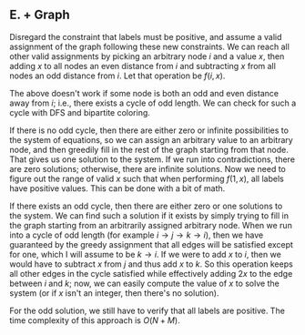 ## E. + Graph
Disregard the constraint that labels must be positive, and assume a valid assignment of the graph following these new constraints. We can reach all other valid assignments by picking an arbitrary node $i$ and a value $x$, then adding $x$ to all nodes an even distance from $i$ and subtracting $x$ from all nodes an odd distance from $i$. Let that operation be $f(i,x)$.

The above doesn't work if some node is both an odd and even distance away from $i$; i.e., there exists a cycle of odd length. We can check for such a cycle with DFS and bipartite coloring.

If there is no odd cycle, then there are either zero or infinite possibilities to the system of equations, so we can assign an arbitrary value to an arbitrary node, and then greedily fill in the rest of the graph starting from that node. That gives us one solution to the system. If we run into contradictions, there are zero solutions; otherwise, there are infinite solutions. Now we need to figure out the range of valid $x$ such that when performing $f(1,x)$, all labels have positive values. This can be done with a bit of math.

If there exists an odd cycle, then there are either zero or one solutions to the system. We can find such a solution if it exists by simply trying to fill in the graph starting from an arbitrarily assigned arbitrary node. When we run into a cycle of odd length (for example $i\rightarrow{j}\rightarrow{k}\rightarrow{i})$, then we have guaranteed by the greedy assignment that all edges will be satisfied except for one, which I will assume to be $k\rightarrow{i}$. If we were to add $x$ to $i$, then we would have to subtract $x$ from $j$ and thus add $x$ to $k$. So this operation keeps all other edges in the cycle satisfied while effectively adding $2x$ to the edge between $i$ and $k$; now, we can easily compute the value of $x$ to solve the system (or if $x$ isn't an integer, then there's no solution).

For the odd solution, we still have to verify that all labels are positive. The time complexity of this approach is $O(N+M)$.